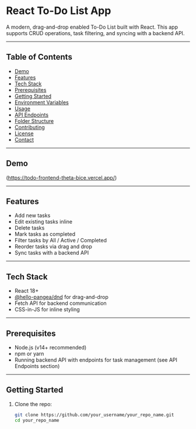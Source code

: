 # React To-Do List App

A modern, drag-and-drop enabled To-Do List built with React. This app supports CRUD operations, task filtering, and syncing with a backend API.

---

## Table of Contents

- [Demo](#demo)
- [Features](#features)
- [Tech Stack](#tech-stack)
- [Prerequisites](#prerequisites)
- [Getting Started](#getting-started)
- [Environment Variables](#environment-variables)
- [Usage](#usage)
- [API Endpoints](#api-endpoints)
- [Folder Structure](#folder-structure)
- [Contributing](#contributing)
- [License](#license)
- [Contact](#contact)

---

## Demo

(https://todo-frontend-theta-bice.vercel.app/)

---

## Features

- Add new tasks
- Edit existing tasks inline
- Delete tasks
- Mark tasks as completed
- Filter tasks by All / Active / Completed
- Reorder tasks via drag and drop
- Sync tasks with a backend API

---

## Tech Stack

- React 18+
- [@hello-pangea/dnd](https://github.com/hello-pangea/dnd) for drag-and-drop
- Fetch API for backend communication
- CSS-in-JS for inline styling

---

## Prerequisites

- Node.js (v14+ recommended)
- npm or yarn
- Running backend API with endpoints for task management (see API Endpoints section)

---

## Getting Started

1. Clone the repo:

   ```bash
   git clone https://github.com/your_username/your_repo_name.git
   cd your_repo_name
